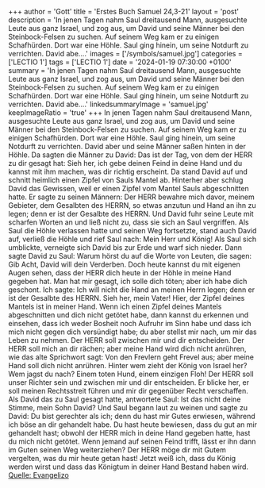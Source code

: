 +++
author = 'Gott'
title = 'Erstes Buch Samuel 24,3-21'
layout = 'post'
description = 'In jenen Tagen nahm Saul dreitausend Mann, ausgesuchte Leute aus ganz Israel, und zog aus, um David und seine Männer bei den Steinbock-Felsen zu suchen. Auf seinem Weg kam er zu einigen Schafhürden. Dort war eine Höhle. Saul ging hinein, um seine Notdurft zu verrichten. David abe....'
images = ['/symbols/samuel.jpg']
categories = ['LECTIO 1']
tags = ['LECTIO 1']
date = '2024-01-19 07:30:00 +0100'
summary = 'In jenen Tagen nahm Saul dreitausend Mann, ausgesuchte Leute aus ganz Israel, und zog aus, um David und seine Männer bei den Steinbock-Felsen zu suchen. Auf seinem Weg kam er zu einigen Schafhürden. Dort war eine Höhle. Saul ging hinein, um seine Notdurft zu verrichten. David abe....'
linkedsummaryImage = 'samuel.jpg'
keepImageRatio = 'true'
+++
In jenen Tagen nahm Saul dreitausend Mann, ausgesuchte Leute aus ganz Israel, und zog aus, um David und seine Männer bei den Steinbock-Felsen zu suchen.
Auf seinem Weg kam er zu einigen Schafhürden. Dort war eine Höhle. Saul ging hinein, um seine Notdurft zu verrichten. David aber und seine Männer saßen hinten in der Höhle.<!--more-->
Da sagten die Männer zu David: Das ist der Tag, von dem der HERR zu dir gesagt hat: Sieh her, ich gebe deinen Feind in deine Hand und du kannst mit ihm machen, was dir richtig erscheint. Da stand David auf und schnitt heimlich einen Zipfel von Sauls Mantel ab.
Hinterher aber schlug David das Gewissen, weil er einen Zipfel vom Mantel Sauls abgeschnitten hatte.
Er sagte zu seinen Männern: Der HERR bewahre mich davor, meinem Gebieter, dem Gesalbten des HERRN, so etwas anzutun und Hand an ihn zu legen; denn er ist der Gesalbte des HERRN.
Und David fuhr seine Leute mit scharfen Worten an und ließ nicht zu, dass sie sich an Saul vergriffen. Als Saul die Höhle verlassen hatte und seinen Weg fortsetzte,
stand auch David auf, verließ die Höhle und rief Saul nach: Mein Herr und König! Als Saul sich umblickte, verneigte sich David bis zur Erde und warf sich nieder.
Dann sagte David zu Saul: Warum hörst du auf die Worte von Leuten, die sagen: Gib Acht, David will dein Verderben.
Doch heute kannst du mit eigenen Augen sehen, dass der HERR dich heute in der Höhle in meine Hand gegeben hat. Man hat mir gesagt, ich solle dich töten; aber ich habe dich geschont. Ich sagte: Ich will nicht die Hand an meinen Herrn legen; denn er ist der Gesalbte des HERRN.
Sieh her, mein Vater! Hier, der Zipfel deines Mantels ist in meiner Hand. Wenn ich einen Zipfel deines Mantels abgeschnitten und dich nicht getötet habe, dann kannst du erkennen und einsehen, dass ich weder Bosheit noch Aufruhr im Sinn habe und dass ich mich nicht gegen dich versündigt habe; du aber stellst mir nach, um mir das Leben zu nehmen.
Der HERR soll zwischen mir und dir entscheiden. Der HERR soll mich an dir rächen; aber meine Hand wird dich nicht anrühren,
wie das alte Sprichwort sagt: Von den Frevlern geht Frevel aus; aber meine Hand soll dich nicht anrühren.
Hinter wem zieht der König von Israel her? Wem jagst du nach? Einem toten Hund, einem einzigen Floh!
Der HERR soll unser Richter sein und zwischen mir und dir entscheiden. Er blicke her, er soll meinen Rechtsstreit führen und mir dir gegenüber Recht verschaffen.
Als David das zu Saul gesagt hatte, antwortete Saul: Ist das nicht deine Stimme, mein Sohn David? Und Saul begann laut zu weinen
und sagte zu David: Du bist gerechter als ich; denn du hast mir Gutes erwiesen, während ich böse an dir gehandelt habe.
Du hast heute bewiesen, dass du gut an mir gehandelt hast; obwohl der HERR mich in deine Hand gegeben hatte, hast du mich nicht getötet.
Wenn jemand auf seinen Feind trifft, lässt er ihn dann im Guten seinen Weg weiterziehen? Der HERR möge dir mit Gutem vergelten, was du mir heute getan hast!
Jetzt weiß ich, dass du König werden wirst und dass das Königtum in deiner Hand Bestand haben wird.<br> [Quelle: Evangelizo](https://evangeliumtagfuertag.org/DE/gospel)